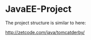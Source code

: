 # JavaEE-Project


The project structure is similar to here:

http://zetcode.com/java/tomcatderby/

